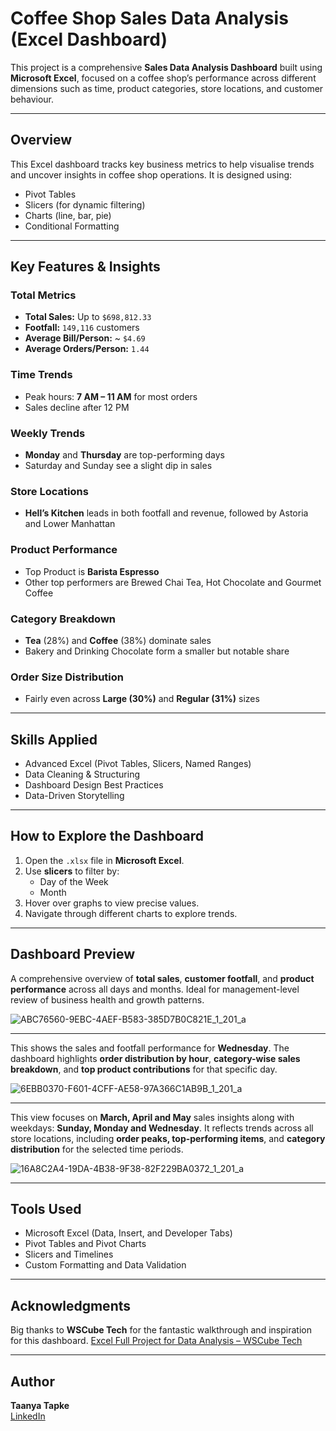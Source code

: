 # Coffee Shop Sales Data Analysis (Excel Dashboard)

This project is a comprehensive **Sales Data Analysis Dashboard** built using **Microsoft Excel**, focused on a coffee shop’s performance across different dimensions such as time, product categories, store locations, and customer behaviour.

---

## Overview

This Excel dashboard tracks key business metrics to help visualise trends and uncover insights in coffee shop operations. It is designed using:
- Pivot Tables
- Slicers (for dynamic filtering)
- Charts (line, bar, pie)
- Conditional Formatting

---

## Key Features & Insights

### Total Metrics
- **Total Sales:** Up to `$698,812.33`
- **Footfall:** `149,116` customers
- **Average Bill/Person:** ~ `$4.69`
- **Average Orders/Person:** `1.44`

### Time Trends
- Peak hours: **7 AM – 11 AM** for most orders
- Sales decline after 12 PM

### Weekly Trends
- **Monday** and **Thursday** are top-performing days
- Saturday and Sunday see a slight dip in sales

### Store Locations
- **Hell’s Kitchen** leads in both footfall and revenue, followed by Astoria and Lower Manhattan

### Product Performance
- Top Product is **Barista Espresso**
- Other top performers are Brewed Chai Tea, Hot Chocolate and Gourmet Coffee

### Category Breakdown
- **Tea** (28%) and **Coffee** (38%) dominate sales
- Bakery and Drinking Chocolate form a smaller but notable share

### Order Size Distribution
- Fairly even across **Large (30%)** and **Regular (31%)** sizes

---

## Skills Applied

- Advanced Excel (Pivot Tables, Slicers, Named Ranges)
- Data Cleaning & Structuring
- Dashboard Design Best Practices
- Data-Driven Storytelling

---

## How to Explore the Dashboard

1. Open the `.xlsx` file in **Microsoft Excel**.
2. Use **slicers** to filter by:
   - Day of the Week
   - Month
3. Hover over graphs to view precise values.
4. Navigate through different charts to explore trends.

---

## Dashboard Preview 

A comprehensive overview of **total sales**, **customer footfall**, and **product performance** across all days and months. Ideal for management-level review of business health and growth patterns.

![ABC76560-9EBC-4AEF-B583-385D7B0C821E_1_201_a](https://github.com/user-attachments/assets/da531061-4989-4af3-b1da-8474a40a360d)

---

This shows the sales and footfall performance for **Wednesday**. The dashboard highlights **order distribution by hour**, **category-wise sales breakdown**, and **top product contributions** for that specific day.

![6EBB0370-F601-4CFF-AE58-97A366C1AB9B_1_201_a](https://github.com/user-attachments/assets/05559d8e-38ab-4de9-88d3-a4e6d77bfeee)

---

This view focuses on **March, April and May** sales insights along with weekdays: **Sunday, Monday and Wednesday**. It reflects trends across all store locations, including **order peaks, top-performing items**, and **category distribution** for the selected time periods.

![16A8C2A4-19DA-4B38-9F38-82F229BA0372_1_201_a](https://github.com/user-attachments/assets/f233a00c-60da-4b0b-a8fd-46db05ecd26b)

---

## Tools Used

- Microsoft Excel (Data, Insert, and Developer Tabs)
- Pivot Tables and Pivot Charts
- Slicers and Timelines
- Custom Formatting and Data Validation

---

## Acknowledgments

Big thanks to **WSCube Tech** for the fantastic walkthrough and inspiration for this dashboard. [Excel Full Project for Data Analysis – WSCube Tech](https://youtu.be/Rthh_bK5xUs?si=RLpFVni08UEjoWpw)

---

## Author

**Taanya Tapke**  
 [LinkedIn](https://www.linkedin.com/in/taanya-tapke-2377a2273/)


